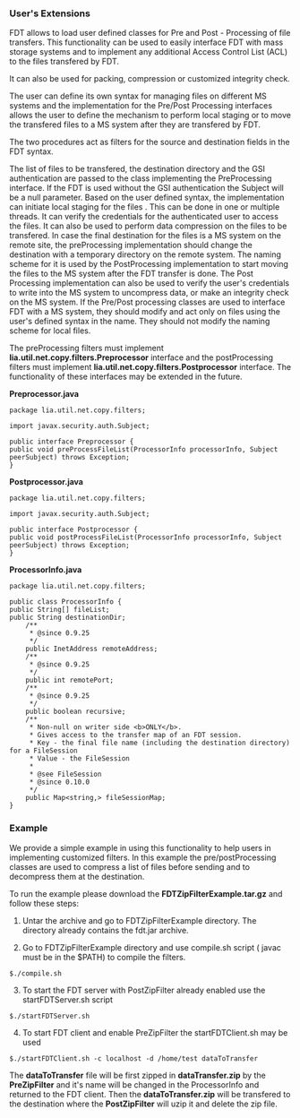 ### User's Extensions
FDT allows to load user defined classes for Pre and Post - Processing of file transfers.
This functionality can be used to easily interface FDT with mass storage systems and to implement any additional Access Control List (ACL) to the files transfered by FDT.

It can also be used for packing, compression or customized integrity check.

The user can define its own syntax for managing files on different MS systems and the implementation for the Pre/Post Processing interfaces allows the user to define the mechanism to perform local staging or to move the transfered files to a MS system after they are transfered by FDT.

The two procedures act as filters for the source and destination fields in the FDT syntax.

The list of files to be transfered, the destination directory and the GSI authentication are passed to the class implementing the PreProcessing interface. If the FDT is used without the GSI authentication the Subject will be a null parameter. Based on the user defined syntax, the implementation can initiate local staging for the files . This can be done in one or multiple threads. It can verify the credentials for the authenticated user to access the files. It can also be used to perform data compression on the files to be transfered.
In case the final destination for the files is a MS system on the remote site, the preProcessing implementation should change the destination with a temporary directory on the remote system. The naming scheme for it is used by the PostProcessing implementation to start moving the files to the MS system after the FDT transfer is done. The Post Processing implementation can also be used to verify the user's credentials to write into the MS system to uncompress data, or make an integrity check on the MS system. If the Pre/Post processing classes are used to interface FDT with a MS system, they should modify and act only on files using the user's defined syntax in the name. They should not modify the naming scheme for local files.

The preProcessing filters must implement **lia.util.net.copy.filters.Preprocessor** interface and the postProcessing filters must implement **lia.util.net.copy.filters.Postprocessor** interface. The functionality of these interfaces may be extended in the future.


**Preprocessor.java**
```
package lia.util.net.copy.filters;

import javax.security.auth.Subject;

public interface Preprocessor {
public void preProcessFileList(ProcessorInfo processorInfo, Subject peerSubject) throws Exception;
}
```

**Postprocessor.java**
```
package lia.util.net.copy.filters;

import javax.security.auth.Subject;

public interface Postprocessor {
public void postProcessFileList(ProcessorInfo processorInfo, Subject peerSubject) throws Exception;
}
```

**ProcessorInfo.java**
```
package lia.util.net.copy.filters;

public class ProcessorInfo {
public String[] fileList;
public String destinationDir;
    /**
     * @since 0.9.25
     */
    public InetAddress remoteAddress;
    /**
     * @since 0.9.25
     */
    public int remotePort;
    /**
     * @since 0.9.25
     */
    public boolean recursive;
    /**
     * Non-null on writer side <b>ONLY</b>.
     * Gives access to the transfer map of an FDT session.
     * Key - the final file name (including the destination directory) for a FileSession
     * Value - the FileSession
     *
     * @see FileSession
     * @since 0.10.0
     */
    public Map<string,> fileSessionMap;
}
```

### Example
We provide a simple example in using this functionality to help users in implementing customized filters.
In this example the pre/postProcessing classes are used to compress a list of files before sending and to decompress them at the destination.

To run the example please download the **FDTZipFilterExample.tar.gz** and follow these steps:

1) Untar the archive and go to FDTZipFilterExample directory. The directory already
contains the fdt.jar archive.

2) Go to FDTZipFilterExample directory and use compile.sh script ( javac must be in the $PATH)
to compile the filters.
```
$./compile.sh
```
3) To start the FDT server with PostZipFilter already enabled use the startFDTServer.sh script
```
$./startFDTServer.sh
```
4) To start FDT client and enable PreZipFilter the startFDTClient.sh may be used
```
$./startFDTClient.sh -c localhost -d /home/test dataToTransfer
```

The **dataToTransfer** file will be first zipped in **dataTransfer.zip** by the **PreZipFilter** and it's name will be changed in the ProcessorInfo and returned to the FDT client. Then the **dataToTransfer.zip** will be transfered to the destination where the **PostZipFilter** will uzip it and delete the zip file.
>
